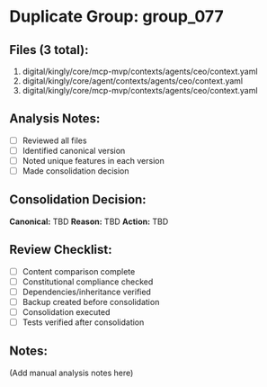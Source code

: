 # Duplicate Group: group_077

## Files (3 total):
1. digital/kingly/core/mcp-mvp/contexts/agents/ceo/context.yaml
2. digital/kingly/core/agent/contexts/agents/ceo/context.yaml
3. digital/kingly/core/mcp-mvp/contexts/agents/ceo/context.yaml

## Analysis Notes:
- [ ] Reviewed all files
- [ ] Identified canonical version
- [ ] Noted unique features in each version
- [ ] Made consolidation decision

## Consolidation Decision:
**Canonical:** TBD
**Reason:** TBD
**Action:** TBD

## Review Checklist:
- [ ] Content comparison complete
- [ ] Constitutional compliance checked
- [ ] Dependencies/inheritance verified
- [ ] Backup created before consolidation
- [ ] Consolidation executed
- [ ] Tests verified after consolidation

## Notes:
(Add manual analysis notes here)
